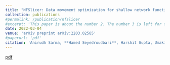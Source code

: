 ```yaml
---
title: "NFSlicer: Data movement optimization for shallow network functions"
collection: publications
#permalink: /publication/nfslicer
#excerpt: 'This paper is about the number 2. The number 3 is left for future work.'
date: 2022-03-04
venue: 'arXiv preprint arXiv:2203.02585'
#paperurl: 'pdf'
citation: 'Anirudh Sarma, **Hamed Seyedroudbari**, Harshit Gupta, Umakishore Ramachandran, and Alexandros Daglis'
---
```

<!---
This paper is about the number 2. The number 3 is left for future work.
#Recommended citation: Your Name, You. (2010). "Paper Title Number 2." <i>Journal 1</i>. 1(2).
-->
[pdf](http://hamedsey.github.io/files/nfslicer.pdf)

